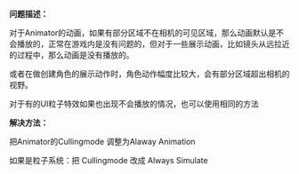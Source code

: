 **问题描述：**

对于Animator的动画，如果有部分区域不在相机的可见区域，那么动画默认是不会播放的，正常在游戏内是没有问题的，但对于一些展示动画，比如镜头从远拉近的过程中，那么动画是没有播放的。

或者在做创建角色的展示动作时，角色动作幅度比较大，会有部分区域超出相机的视野。



对于有的UI粒子特效如果也出现不会播放的情况，也可以使用相同的方法

**解决方法：**

把Animator的Cullingmode 调整为Alaway Animation

如果是粒子系统：把 Cullingmode  改成 Always Simulate

